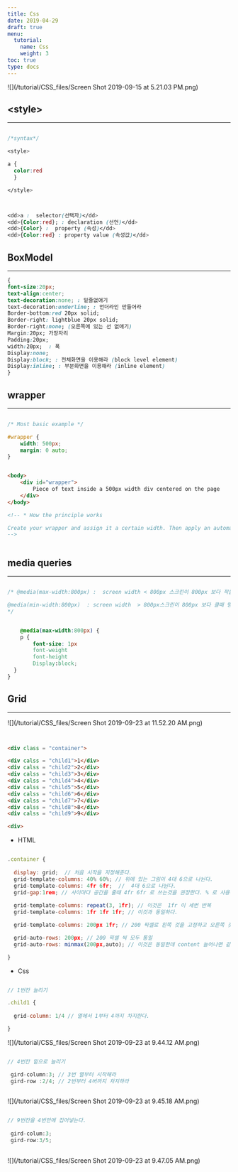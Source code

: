 ```yaml
---
title: Css
date: 2019-04-29
draft: true
menu:
  tutorial:
    name: Css
    weight: 3
toc: true
type: docs
---
```




![](/tutorial/CSS_files/Screen Shot 2019-09-15 at 5.21.03 PM.png)


## &lt;style&gt; 
---

```css

/*syntax*/

<style>

a {
  color:red
  }

</style>



<dd>a :  selector(선택자)</dd>
<dd>{Color:red}; : declaration (선언)</dd>
<dd>{Color} :  property (속성)</dd>
<dd>{Color:red} : property value (속성값)</dd>

```





## BoxModel
---

```css
{
font-size:20px;
text-align:center;
text-decoration:none; : 밑줄없애기
text-decoration:underline; : 언더라인 만들어라
Border-bottom:red 20px solid;
Border-right: lightblue 20px solid;
Border-right:none; (오른쪽에 있는 선 없애기)
Margin:20px; 가장자리
Padding:20px;
width:20px;  : 폭
Display:none; 
Display:block; : 전체화면을 이용해라 (block level element)
Display:inline; : 부분화면을 이용해라 (inline element)
}

```



## wrapper
---





```css

/* Most basic example */ 

#wrapper {
    width: 500px;
    margin: 0 auto;
}
```

```html

<body>
    <div id="wrapper">
        Piece of text inside a 500px width div centered on the page
    </div>
</body>

<!-- * How the principle works

Create your wrapper and assign it a certain width. Then apply an automatic horizontal margin to it by using `margin: 0 auto;` or `margin-left: auto;` `margin-right: auto;.` The automatic margins make sure your element is centered.
-->



```





## media queries
---




```css

/* @media(max-width:800px) :  screen width < 800px 스크린이 800px 보다 작을때 명령을 내린다.

@media(min-width:800px)  : screen width  > 800px스크린이 800px 보다 클때 명령을 내린다.
*/


    @media(max-width:800px) {
    p {
        font-size: 1px
        font-weight
        font-height
        Display:block;
  }
}

```


## Grid
---

![](/tutorial/CSS_files/Screen Shot 2019-09-23 at 11.52.20 AM.png)


```html


<div class = "container">

<div calss = "child1">1</div>
<div calss = "child2">2</div>
<div calss = "child3">3</div>
<div calss = "child4">4</div>
<div calss = "child5">5</div>
<div calss = "child6">6</div>
<div calss = "child7">7</div>
<div calss = "child8">8</div>
<div calss = "child9">9</div>

<div>


```

* HTML

```js

.container {
  
  display: grid;  // 처음 시작을 지정해준다. 
  grid-template-columns: 40% 60%; // 위에 있는 그림이 4대 6으로 나뉜다.  
  grid-template-columns: 4fr 6fr;  //  4대 6으로 나뉜다. 
  grid-gap:1rem; // 사이마다 공간을 줄때 4fr 6fr 로 쓰는것을 권장한다. % 로 사용하면 여백이 뒤에 생기기 때문.. 
  
  grid-template-columns: repeat(3, 1fr); // 이것은  1fr 이 세번 반복 
  grid-template-columns: 1fr 1fr 1fr; // 이것과 동일하다. 

  grid-template-columns: 200px 1fr; // 200 픽셀로 왼쪽 것을 고정하고 오른쪽 것을 늘리는 것이다. 

  grid-auto-rows: 200px; // 200 픽셀 씩 모두 통일
  grid-auto-rows: minmax(200px,auto); // 이것은 동일한데 content 늘어나면 같이 같이 늘어난다. 

}

```

* Css


```js

// 1번칸 늘리기 

.child1 {
  
  grid-column: 1/4 // 열에서 1부터 4까지 차지한다. 

}

```

![](/tutorial/CSS_files/Screen Shot 2019-09-23 at 9.44.12 AM.png)

```js

// 4번칸 밑으로 늘리기 

 gird-column:3; // 3번 열부터 시작해라 
 gird-row :2/4; // 2번부터 4버까지 차지하라 
 


```
![](/tutorial/CSS_files/Screen Shot 2019-09-23 at 9.45.18 AM.png)




```js

// 9번칸을 4번안에 집어넣는다. 
  
 gird-colum:3;
 gird-row:3/5;
 


```

![](/tutorial/CSS_files/Screen Shot 2019-09-23 at 9.47.05 AM.png)
